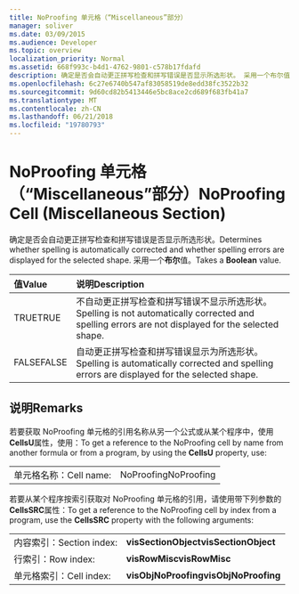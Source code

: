 ```yaml
---
title: NoProofing 单元格（“Miscellaneous”部分）
manager: soliver
ms.date: 03/09/2015
ms.audience: Developer
ms.topic: overview
localization_priority: Normal
ms.assetid: 668f993c-b4d1-4762-9801-c578b17fdafd
description: 确定是否会自动更正拼写检查和拼写错误是否显示所选形状。 采用一个布尔值。
ms.openlocfilehash: 6c27e6740b547af83058519de8edd38fc3522b32
ms.sourcegitcommit: 9d60cd82b5413446e5bc8ace2cd689f683fb41a7
ms.translationtype: MT
ms.contentlocale: zh-CN
ms.lasthandoff: 06/21/2018
ms.locfileid: "19780793"
---
```

# <a name="noproofing-cell-miscellaneous-section"></a><span data-ttu-id="c0414-104">NoProofing 单元格（“Miscellaneous”部分）</span><span class="sxs-lookup"><span data-stu-id="c0414-104">NoProofing Cell (Miscellaneous Section)</span></span>

<span data-ttu-id="c0414-105">确定是否会自动更正拼写检查和拼写错误是否显示所选形状。</span><span class="sxs-lookup"><span data-stu-id="c0414-105">Determines whether spelling is automatically corrected and whether spelling errors are displayed for the selected shape.</span></span> <span data-ttu-id="c0414-106">采用一个**布尔**值。</span><span class="sxs-lookup"><span data-stu-id="c0414-106">Takes a **Boolean** value.</span></span> 
  
|<span data-ttu-id="c0414-107">**值**</span><span class="sxs-lookup"><span data-stu-id="c0414-107">**Value**</span></span>|<span data-ttu-id="c0414-108">**说明**</span><span class="sxs-lookup"><span data-stu-id="c0414-108">**Description**</span></span>|
|:-----|:-----|
|<span data-ttu-id="c0414-109">TRUE</span><span class="sxs-lookup"><span data-stu-id="c0414-109">TRUE</span></span>  <br/> |<span data-ttu-id="c0414-110">不自动更正拼写检查和拼写错误不显示所选形状。</span><span class="sxs-lookup"><span data-stu-id="c0414-110">Spelling is not automatically corrected and spelling errors are not displayed for the selected shape.</span></span>  <br/> |
|<span data-ttu-id="c0414-111">FALSE</span><span class="sxs-lookup"><span data-stu-id="c0414-111">FALSE</span></span>  <br/> |<span data-ttu-id="c0414-112">自动更正拼写检查和拼写错误显示为所选形状。</span><span class="sxs-lookup"><span data-stu-id="c0414-112">Spelling is automatically corrected and spelling errors are displayed for the selected shape.</span></span>  <br/> |
   
## <a name="remarks"></a><span data-ttu-id="c0414-113">说明</span><span class="sxs-lookup"><span data-stu-id="c0414-113">Remarks</span></span>

<span data-ttu-id="c0414-114">若要获取 NoProofing 单元格的引用名称从另一个公式或从某个程序中，使用**CellsU**属性，使用：</span><span class="sxs-lookup"><span data-stu-id="c0414-114">To get a reference to the NoProofing cell by name from another formula or from a program, by using the **CellsU** property, use:</span></span> 
  
|||
|:-----|:-----|
|<span data-ttu-id="c0414-115">单元格名称：</span><span class="sxs-lookup"><span data-stu-id="c0414-115">Cell name:</span></span>  <br/> |<span data-ttu-id="c0414-116">NoProofing</span><span class="sxs-lookup"><span data-stu-id="c0414-116">NoProofing</span></span>  <br/> |
   
<span data-ttu-id="c0414-117">若要从某个程序按索引获取对 NoProofing 单元格的引用，请使用带下列参数的**CellsSRC**属性：</span><span class="sxs-lookup"><span data-stu-id="c0414-117">To get a reference to the NoProofing cell by index from a program, use the **CellsSRC** property with the following arguments:</span></span> 
  
|||
|:-----|:-----|
|<span data-ttu-id="c0414-118">内容索引：</span><span class="sxs-lookup"><span data-stu-id="c0414-118">Section index:</span></span>  <br/> |<span data-ttu-id="c0414-119">**visSectionObject**</span><span class="sxs-lookup"><span data-stu-id="c0414-119">**visSectionObject**</span></span> <br/> |
|<span data-ttu-id="c0414-120">行索引：</span><span class="sxs-lookup"><span data-stu-id="c0414-120">Row index:</span></span>  <br/> |<span data-ttu-id="c0414-121">**visRowMisc**</span><span class="sxs-lookup"><span data-stu-id="c0414-121">**visRowMisc**</span></span> <br/> |
|<span data-ttu-id="c0414-122">单元格索引：</span><span class="sxs-lookup"><span data-stu-id="c0414-122">Cell index:</span></span>  <br/> |<span data-ttu-id="c0414-123">**visObjNoProofing**</span><span class="sxs-lookup"><span data-stu-id="c0414-123">**visObjNoProofing**</span></span> <br/> |
   

